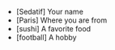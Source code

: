  - [Sedatif] Your name
 - [Paris] Where you are from
 - [sushi] A favorite food
 - [football] A hobby

